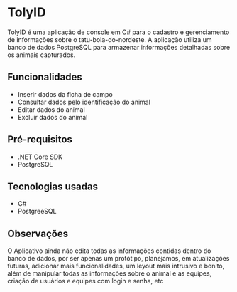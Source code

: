 # TolyID
TolyID é uma aplicação de console em C# para o cadastro e gerenciamento de informações sobre o tatu-bola-do-nordeste. 
A aplicação utiliza um banco de dados PostgreSQL para armazenar informações detalhadas sobre os animais capturados.

## Funcionalidades
- Inserir dados da ficha de campo
- Consultar dados pelo identificação do animal
- Editar dados do animal
- Excluir dados do animal

## Pré-requisitos
- .NET Core SDK
- PostgreSQL

## Tecnologias usadas
- C#
- PostgreeSQL

## Observações
O Aplicativo ainda não edita todas as informações contidas dentro do banco de dados, por ser apenas um protótipo, planejamos, em atualizações futuras, adicionar mais funcionalidades, um leyout mais intrusivo e bonito, além de manipular todas as informações sobre o animal e as equipes, criação de usuários e equipes com login e senha, etc
